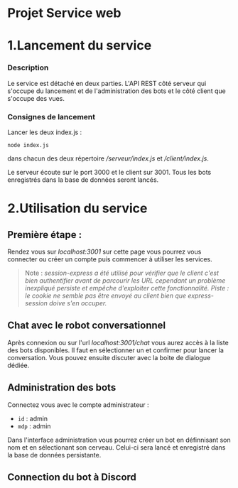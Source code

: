 # Projet Service web

# 1.Lancement du service

### Description

Le service est détaché en deux parties. L'API REST côté serveur qui s'occupe du lancement et de l'administration des bots et le côté client que s'occupe des vues.

### Consignes de lancement

Lancer les deux index.js :

```
node index.js
```
dans chacun des deux répertoire */serveur/index.js* et */client/index.js*.

Le serveur écoute sur le port 3000 et le client sur 3001. Tous les bots enregistrés dans la base de données seront lancés.

# 2.Utilisation du service

## Première étape :
Rendez vous sur *localhost:3001* sur cette page vous pourrez vous connecter ou créer un compte puis commencer à utiliser les services.

>Note : *session-express a été utilisé pour vérifier que le client c'est bien authentifier avant de parcourir les URL cependant un problème inexpliqué persiste et empêche d'exploiter cette fonctionnalité. Piste : le cookie ne semble pas être envoyé au client bien que express-session doive s'en occuper.*

## Chat avec le robot conversationnel

Après connexion ou sur l'url *localhost:3001/chat* vous aurez accès à la liste des bots disponibles. Il faut en sélectionner un et confirmer pour lancer la conversation. Vous pouvez ensuite discuter avec la boite de dialogue dédiée.

## Administration des bots

Connectez vous avec le compte administrateur : 

- `id` : admin
- `mdp` : admin

Dans l'interface administration vous pourrez créer un bot en définnisant son nom et en sélectionant son cerveau. Celui-ci sera lancé et enregistré dans la base de données persistante.

## Connection du bot à Discord



